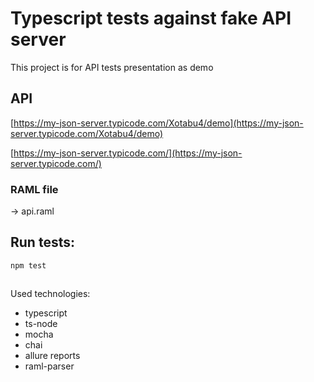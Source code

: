 # Typescript tests against fake API server

This project is for API tests presentation as demo



## API
[https://my-json-server.typicode.com/Xotabu4/demo](https://my-json-server.typicode.com/Xotabu4/demo)


[https://my-json-server.typicode.com/](https://my-json-server.typicode.com/)

### RAML file
-> api.raml

## Run tests:
`npm test`

##
Used technologies:
- typescript
- ts-node
- mocha
- chai
- allure reports
- raml-parser